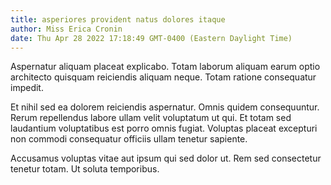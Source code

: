 ```yaml
---
title: asperiores provident natus dolores itaque
author: Miss Erica Cronin
date: Thu Apr 28 2022 17:18:49 GMT-0400 (Eastern Daylight Time)
---
```

Aspernatur aliquam placeat explicabo. Totam laborum aliquam earum optio architecto quisquam reiciendis aliquam neque. Totam ratione consequatur impedit.

 Et nihil sed ea dolorem reiciendis aspernatur. Omnis quidem consequuntur. Rerum repellendus labore ullam velit voluptatum ut qui. Et totam sed laudantium voluptatibus est porro omnis fugiat. Voluptas placeat excepturi non commodi consequatur officiis ullam tenetur sapiente.

 Accusamus voluptas vitae aut ipsum qui sed dolor ut. Rem sed consectetur tenetur totam. Ut soluta temporibus.